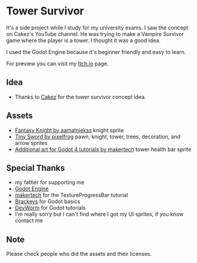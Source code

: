 # Tower Survivor

It's a side project while I study for my university exams. I saw the concept on Cakez's YouTube channel. He was trying to make a Vampire Survivor game where the player is a tower. I thought it was a good idea.

I used the Godot Engine because it's beginner friendly and easy to learn.

For preview you can visit my [Itch.io](https://kurakigame.itch.io/tower-survivor) page. 

## Idea

- Thanks to [Cakez](https://www.youtube.com/watch?v=2H9KERSYS4E) for the tower survivor concept idea.

## Assets

- [Fantasy Knight by aamatniekss](https://aamatniekss.itch.io/fantasy-knight-free-pixelart-animated-character) knight sprite
- [Tiny Sword by pixelfrog](https://pixelfrog-assets.itch.io/tiny-swords) pawn, knight, tower, trees, decoration, and arrow sprites
- [Additional art for Godot 4 tutorials by makertech](https://makertech.itch.io/additional-art-for-godot-4-tutorial) tower health bar sprite

## Special Thanks

- my father for supporting me
- [Godot Engine](https://godotengine.org/)
- [makertech](https://www.youtube.com/watch?v=UEJcUnq2dfU) for the TextureProgressBar tutorial
- [Brackeys](https://www.youtube.com/@Brackeys) for Godot basics
- [DevWorm](https://www.youtube.com/@dev-worm) for Godot tutorials
- I'm really sorry but I can't find where I got my UI sprites, if you know contact me

## Note
Please check people who did the assets and their licenses.
